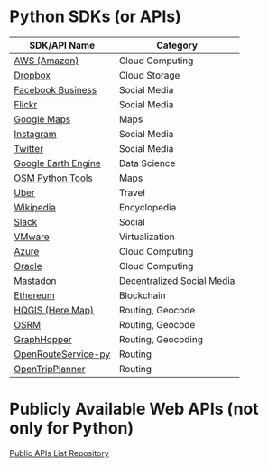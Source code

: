 # Python SDKs (or APIs)

 **SDK/API Name** | **Category** 
---|---
 [AWS (Amazon)][1] | Cloud Computing 
 [Dropbox][2] | Cloud Storage 
 [Facebook Business][3] | Social Media 
 [Flickr][4] | Social Media 
 [Google Maps][5] | Maps 
 [Instagram][6] | Social Media 
 [Twitter][7] | Social Media 
 [Google Earth Engine][8] | Data Science 
 [OSM Python Tools][9] | Maps 
 [Uber][10] | Travel 
 [Wikipedia][11] | Encyclopedia 
 [Slack][12] | Social 
 [VMware][13] | Virtualization 
 [Azure][14] | Cloud Computing 
 [Oracle][15] | Cloud Computing 
 [Mastadon][16] | Decentralized Social Media 
 [Ethereum][17] | Blockchain 
 [HQGIS (Here Map)][18] | Routing, Geocode 
 [OSRM ][19] | Routing, Geocode 
 [GraphHopper][20] | Routing, Geocoding 
 [OpenRouteService-py][21] | Routing 
 [OpenTripPlanner][22] | Routing 

# Publicly Available Web APIs (not only for Python)
 [Public APIs List Repository][23]

[1]: https://boto3.amazonaws.com/v1/documentation/api/latest/index.html
[2]: https://www.dropbox.com/developers/reference/getting-started?_tk=guides_lp&_ad=tutorial5&_camp=get_started
[3]: https://developers.facebook.com/docs/business-sdk/getting-started#python
[4]: https://stuvel.eu/software/flickrapi/
[5]: https://github.com/googlemaps/google-maps-services-python
[6]: https://rapidapi.com/blog/instagram-api-python/
[7]: https://developer.twitter.com/en/docs/twitter-api/tools-and-libraries/v2
[8]: https://developers.google.com/earth-engine/guides/python_install
[9]: https://github.com/mocnik-science/osm-python-tools
[10]: https://developer.uber.com/docs/riders/ride-requests/tutorials/api/python
[11]: https://wikipedia.readthedocs.io/en/latest/
[12]: https://slack.dev/python-slack-sdk/web/index.html
[13]: https://developer.vmware.com/sdks
[14]: https://azure.github.io/azure-sdk-for-python/
[15]: https://docs.oracle.com/en-us/iaas/Content/API/SDKDocs/pythonsdk.htm
[16]: https://mastodonpy.readthedocs.io/en/stable/
[17]: https://ethereum.org/en/developers/docs/programming-languages/python/
[18]: https://plugins.qgis.org/plugins/Hqgis/#plugin-about
[19]: http://project-osrm.org/docs/v5.24.0/api/#
[20]: https://docs.graphhopper.com/
[21]: https://github.com/GIScience/openrouteservice-py
[22]: https://docs.opentripplanner.org/en/v1.5.0/Scripting/#api
[23]: https://github.com/public-apis/public-apis